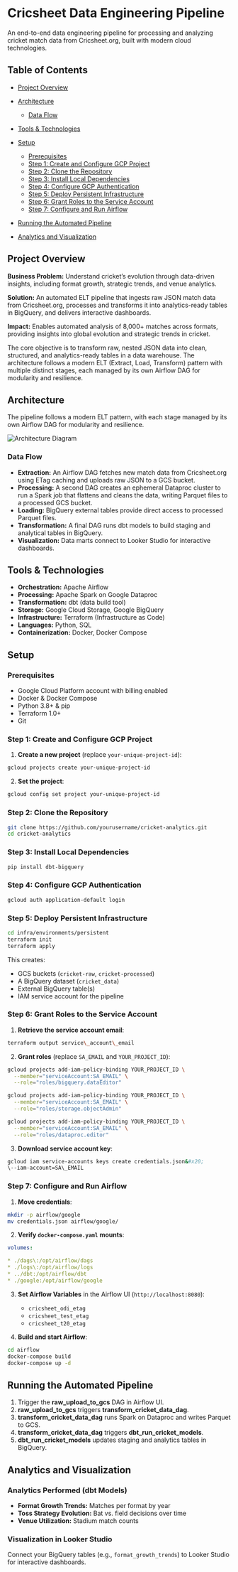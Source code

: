 # Cricsheet Data Engineering Pipeline

An end-to-end data engineering pipeline for processing and analyzing cricket match data from Cricsheet.org, built with modern cloud technologies.

## Table of Contents

* [Project Overview](#project-overview)
* [Architecture](#architecture)

  * [Data Flow](#data-flow)
* [Tools & Technologies](#tools--technologies)
* [Setup](#setup)

  * [Prerequisites](#prerequisites)
  * [Step 1: Create and Configure GCP Project](#step-1-create-and-configure-gcp-project)
  * [Step 2: Clone the Repository](#step-2-clone-the-repository)
  * [Step 3: Install Local Dependencies](#step-3-install-local-dependencies)
  * [Step 4: Configure GCP Authentication](#step-4-configure-gcp-authentication)
  * [Step 5: Deploy Persistent Infrastructure](#step-5-deploy-persistent-infrastructure)
  * [Step 6: Grant Roles to the Service Account](#step-6-grant-roles-to-the-service-account)
  * [Step 7: Configure and Run Airflow](#step-7-configure-and-run-airflow)
* [Running the Automated Pipeline](#running-the-automated-pipeline)
* [Analytics and Visualization](#analytics-and-visualization)

## Project Overview

**Business Problem:** Understand cricket’s evolution through data-driven insights, including format growth, strategic trends, and venue analytics.

**Solution:** An automated ELT pipeline that ingests raw JSON match data from Cricsheet.org, processes and transforms it into analytics-ready tables in BigQuery, and delivers interactive dashboards.

**Impact:** Enables automated analysis of 8,000+ matches across formats, providing insights into global evolution and strategic trends in cricket.

The core objective is to transform raw, nested JSON data into clean, structured, and analytics-ready tables in a data warehouse. The architecture follows a modern ELT (Extract, Load, Transform) pattern with multiple distinct stages, each managed by its own Airflow DAG for modularity and resilience.

## Architecture

The pipeline follows a modern ELT pattern, with each stage managed by its own Airflow DAG for modularity and resilience.

![Architecture Diagram](path/to/architecture-diagram.png)

### Data Flow

* **Extraction:** An Airflow DAG fetches new match data from Cricsheet.org using ETag caching and uploads raw JSON to a GCS bucket.
* **Processing:** A second DAG creates an ephemeral Dataproc cluster to run a Spark job that flattens and cleans the data, writing Parquet files to a processed GCS bucket.
* **Loading:** BigQuery external tables provide direct access to processed Parquet files.
* **Transformation:** A final DAG runs dbt models to build staging and analytical tables in BigQuery.
* **Visualization:** Data marts connect to Looker Studio for interactive dashboards.

## Tools & Technologies

* **Orchestration:** Apache Airflow
* **Processing:** Apache Spark on Google Dataproc
* **Transformation:** dbt (data build tool)
* **Storage:** Google Cloud Storage, Google BigQuery
* **Infrastructure:** Terraform (Infrastructure as Code)
* **Languages:** Python, SQL
* **Containerization:** Docker, Docker Compose

## Setup

### Prerequisites

* Google Cloud Platform account with billing enabled
* Docker & Docker Compose
* Python 3.8+ & pip
* Terraform 1.0+
* Git

### Step 1: Create and Configure GCP Project

1. **Create a new project** (replace `your-unique-project-id`):
```bash
gcloud projects create your-unique-project-id
```

2. **Set the project**:
```bash
gcloud config set project your-unique-project-id
```
### Step 2: Clone the Repository
```bash
git clone https://github.com/yourusername/cricket-analytics.git
cd cricket-analytics
```

### Step 3: Install Local Dependencies
```bash
pip install dbt-bigquery
```

### Step 4: Configure GCP Authentication
```bash
gcloud auth application-default login
```

### Step 5: Deploy Persistent Infrastructure
```bash
cd infra/environments/persistent
terraform init
terraform apply
```

This creates:

* GCS buckets (`cricket-raw`, `cricket-processed`)
* A BigQuery dataset (`cricket_data`)
* External BigQuery table(s)
* IAM service account for the pipeline

### Step 6: Grant Roles to the Service Account
1. **Retrieve the service account email**:
```bash
terraform output service\_account\_email
```

2. **Grant roles** (replace `SA_EMAIL` and `YOUR_PROJECT_ID`):
```bash
gcloud projects add-iam-policy-binding YOUR_PROJECT_ID \
  --member="serviceAccount:SA_EMAIL" \
  --role="roles/bigquery.dataEditor"

gcloud projects add-iam-policy-binding YOUR_PROJECT_ID \
  --member="serviceAccount:SA_EMAIL" \
  --role="roles/storage.objectAdmin"

gcloud projects add-iam-policy-binding YOUR_PROJECT_ID \
  --member="serviceAccount:SA_EMAIL" \
  --role="roles/dataproc.editor"
```

3. **Download service account key**:
```bash
gcloud iam service-accounts keys create credentials.json&#x20;
\--iam-account=SA\_EMAIL
```

### Step 7: Configure and Run Airflow
1. **Move credentials**:
```bash
mkdir -p airflow/google
mv credentials.json airflow/google/
```

2. **Verify `docker-compose.yaml` mounts**:
```yaml
volumes:

* ./dags\:/opt/airflow/dags
* ./logs\:/opt/airflow/logs
* ../dbt:/opt/airflow/dbt
* ./google:/opt/airflow/google
```

3. **Set Airflow Variables** in the Airflow UI (`http://localhost:8080`):
   - `cricsheet_odi_etag`
   - `cricsheet_test_etag`
   - `cricsheet_t20_etag`
   
4. **Build and start Airflow**:
```bash
cd airflow
docker-compose build
docker-compose up -d
```

## Running the Automated Pipeline

1. Trigger the **raw\_upload\_to\_gcs** DAG in Airflow UI.
2. **raw\_upload\_to\_gcs** triggers **transform\_cricket\_data\_dag**.
3. **transform\_cricket\_data\_dag** runs Spark on Dataproc and writes Parquet to GCS.
4. **transform\_cricket\_data\_dag** triggers **dbt\_run\_cricket\_models**.
5. **dbt\_run\_cricket\_models** updates staging and analytics tables in BigQuery.

## Analytics and Visualization

### Analytics Performed (dbt Models)

* **Format Growth Trends:** Matches per format by year
* **Toss Strategy Evolution:** Bat vs. field decisions over time
* **Venue Utilization:** Stadium match counts

### Visualization in Looker Studio

Connect your BigQuery tables (e.g., `format_growth_trends`) to Looker Studio for interactive dashboards.



